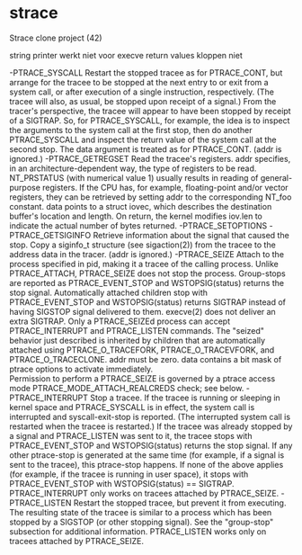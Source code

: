 # strace
Strace clone project (42)

string printer werkt niet voor execve
return values kloppen niet


-PTRACE_SYSCALL
	Restart the stopped tracee as for PTRACE_CONT, but arrange
    for the tracee to be stopped at the next entry to or exit
    from a system call, or after execution of a single
    instruction, respectively.  (The tracee will also, as
    usual, be stopped upon receipt of a signal.)  From the
    tracer's perspective, the tracee will appear to have been
    stopped by receipt of a SIGTRAP.  So, for PTRACE_SYSCALL,
    for example, the idea is to inspect the arguments to the
    system call at the first stop, then do another
    PTRACE_SYSCALL and inspect the return value of the system
    call at the second stop.  The data argument is treated as
    for PTRACE_CONT.  (addr is ignored.)
-PTRACE_GETREGSET
	Read the tracee's registers.  addr specifies, in an
	architecture-dependent way, the type of registers to be
	read.  NT_PRSTATUS (with numerical value 1) usually
	results in reading of general-purpose registers.  If the
	CPU has, for example, floating-point and/or vector
	registers, they can be retrieved by setting addr to the
	corresponding NT_foo constant.  data points to a struct
	iovec, which describes the destination buffer's location
	and length.  On return, the kernel modifies iov.len to
	indicate the actual number of bytes returned.
-PTRACE_SETOPTIONS
-PTRACE_GETSIGINFO
    Retrieve information about the signal that caused the
    stop.  Copy a siginfo_t structure (see sigaction(2)) from
    the tracee to the address data in the tracer.  (addr is
    ignored.)
-PTRACE_SEIZE
	Attach to the process specified in pid, making it a tracee
	of the calling process.  Unlike PTRACE_ATTACH,
	PTRACE_SEIZE does not stop the process.  Group-stops are
	reported as PTRACE_EVENT_STOP and WSTOPSIG(status) returns
	the stop signal.  Automatically attached children stop
	with PTRACE_EVENT_STOP and WSTOPSIG(status) returns
	SIGTRAP instead of having SIGSTOP signal delivered to
	them.  execve(2) does not deliver an extra SIGTRAP.  Only
	a PTRACE_SEIZEd process can accept PTRACE_INTERRUPT and
	PTRACE_LISTEN commands.  The "seized" behavior just
	described is inherited by children that are automatically
	attached using PTRACE_O_TRACEFORK, PTRACE_O_TRACEVFORK,
	and PTRACE_O_TRACECLONE.  addr must be zero.  data
	contains a bit mask of ptrace options to activate
	immediately.	
	Permission to perform a PTRACE_SEIZE is governed by a
	ptrace access mode PTRACE_MODE_ATTACH_REALCREDS check; see
	below.
-PTRACE_INTERRUPT
	Stop a tracee.  If the tracee is running or sleeping in
	kernel space and PTRACE_SYSCALL is in effect, the system
	call is interrupted and syscall-exit-stop is reported.
	(The interrupted system call is restarted when the tracee
	is restarted.)  If the tracee was already stopped by a
	signal and PTRACE_LISTEN was sent to it, the tracee stops
	with PTRACE_EVENT_STOP and WSTOPSIG(status) returns the
	stop signal.  If any other ptrace-stop is generated at the
	same time (for example, if a signal is sent to the
	tracee), this ptrace-stop happens.  If none of the above
	applies (for example, if the tracee is running in user
	space), it stops with PTRACE_EVENT_STOP with
	WSTOPSIG(status) == SIGTRAP.  PTRACE_INTERRUPT only works
	on tracees attached by PTRACE_SEIZE.
-PTRACE_LISTEN
	Restart the stopped tracee, but prevent it from executing.
	The resulting state of the tracee is similar to a process
	which has been stopped by a SIGSTOP (or other stopping
	signal).  See the "group-stop" subsection for additional
	information.  PTRACE_LISTEN works only on tracees attached
	by PTRACE_SEIZE.
